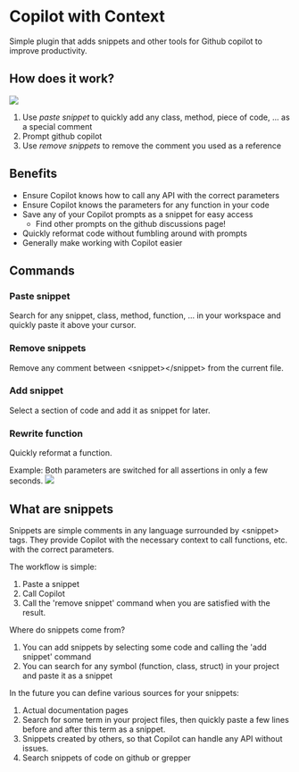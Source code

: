# Copilot with Context
Simple plugin that adds snippets and other tools for Github copilot to improve productivity.

## How does it work?
![](https://i.imgur.com/O0NY0Vc.gif)
1. Use <i>paste snippet</i> to quickly add any class, method, piece of code, ... as a special comment
2. Prompt github copilot
3. Use <i>remove snippets</i> to remove the comment you used as a reference

## Benefits
* Ensure Copilot knows how to call any API with the correct parameters
* Ensure Copilot knows the parameters for any function in your code
* Save any of your Copilot prompts as a snippet for easy access
    * Find other prompts on the github discussions page!
* Quickly reformat code without fumbling around with prompts
* Generally make working with Copilot easier
  
## Commands

### Paste snippet
Search for any snippet, class, method, function, ... in your workspace and quickly paste it above your cursor.

### Remove snippets
Remove any comment between \<snippet\>\</snippet\> from the current file.

### Add snippet
Select a section of code and add it as snippet for later.

### Rewrite function
Quickly reformat a function.

Example: Both parameters are switched for all assertions in only a few seconds. 
![](https://i.imgur.com/4xrWIMC.gif)

## What are snippets
Snippets are simple comments in any language surrounded by \<snippet\> tags. They provide Copilot with the necessary context to call functions, etc. with the correct parameters.

The workflow is simple:
1. Paste a snippet
2. Call Copilot
3. Call the 'remove snippet' command when you are satisfied with the result.

Where do snippets come from?
1. You can add snippets by selecting some code and calling the 'add snippet' command
2. You can search for any symbol (function, class, struct) in your project and paste it as a snippet

In the future you can define various sources for your snippets:
1. Actual documentation pages 
2. Search for some term in your project files, then quickly paste a few lines before and after this term as a snippet.
3. Snippets created by others, so that Copilot can handle any API without issues.
4. Search snippets of code on github or grepper

